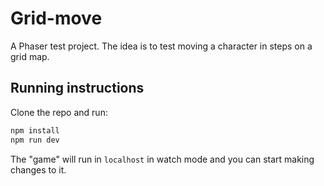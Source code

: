 # Grid-move

A Phaser test project. The idea is to test moving a character in steps on a grid map.

## Running instructions
Clone the repo and run:
```bash
npm install
npm run dev
```

The "game" will run in `localhost` in watch mode and you can start making changes to it.
